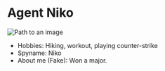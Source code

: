 # Agent Niko

![Path to an image](niko.jpg)

- Hobbies: Hiking, workout, playing counter-strike
- Spyname: Niko
- About me (Fake): Won a major.  

